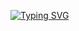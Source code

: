 [![Typing SVG](https://readme-typing-svg.herokuapp.com/?lines=Hi+I'm+Zenitsu+Agatsuma;Follow+Me+To+Help)](https://git.io/typing-svg)

